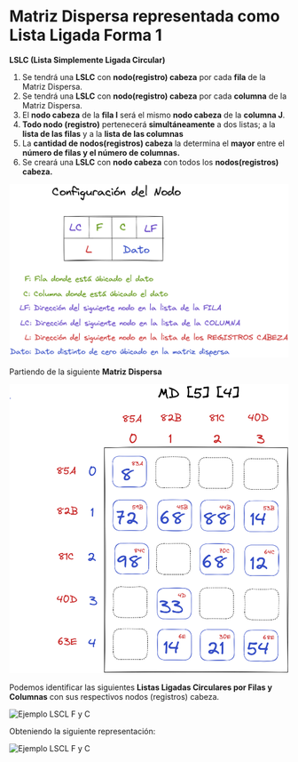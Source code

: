 # Matriz Dispersa representada como Lista Ligada Forma 1

**LSLC (Lista Simplemente Ligada Circular)**

1. Se tendrá una **LSLC** con **nodo(registro) cabeza** por cada **fila** de la Matriz Dispersa.
2. Se tendrá una **LSLC** con **nodo(registro) cabeza** por cada **columna** de la Matriz Dispersa.
3. El **nodo cabeza** de la **fila I** será el mismo **nodo cabeza** de la **columna J**.
4. **Todo nodo (registro)** pertenecerá **simultáneamente** a dos listas; a la **lista de las filas** y a la **lista de las columnas**
5. La **cantidad de nodos(registros) cabeza** la determina el **mayor** entre el **número de filas y el número de columnas.**
6. Se creará una **LSLC** con **nodo cabeza** con todos los **nodos(registros) cabeza.**



![Configuración del Nodo](../../assets/matrices_dispersas/dispersas_3.png)

Partiendo de la siguiente **Matriz Dispersa**

![Ejemplo Matriz Dispersa 2](../../assets/matrices_dispersas/dispersas_4.png)

Podemos identificar las siguientes **Listas Ligadas Circulares por Filas y Columnas** con sus respectivos nodos (registros) cabeza.

![Ejemplo LSCL F y C](../../assets/matrices_dispersas/dispersas_5.png)

Obteniendo la siguiente representación:

![Ejemplo LSCL F y C](../../assets/matrices_dispersas/dispersas_6.png)
